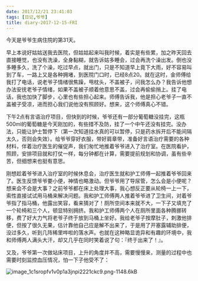 ```yaml
---
date: 2017/12/21 23:41:03
tags: [日记,爷爷]
title: diary-2017-12-15-FRI
---
```


今天是爷爷生病住院的第31天。

早上本说好姑姑送我去医院，但姑姑起来叫我时候，着实是有些累，加之昨天回去直接睡觉，也没有洗澡，全身黏糊，就告诉姑多睡会，过会再洗个澡出发。倒也没多睡多久，洗了个澡，吃过早点，就出门，只是不知道早上竟下大雨，好不容易叫到了车，一路上又是各种拥堵，到医院门口时，已经8点20。就在这时，金师傅给我打了电话，说老爷子情绪很焦躁，甩枕头，不盖被子，问我怎么办？我告诉他想办法安抚老爷子情绪，如果不盖被子顺着他意思不盖，过会再偷偷捎上。挂了电话，我也加快了脚步，心里也有些担心起来。师傅告诉我，他是担心老爷子一直不盖被子受凉，进而担心我们说他没有照顾好。想来，这个师傅真心不错。

下午2点有言语治疗项目，但快到的时候，爷爷还有一部分葡萄糖没挂完，这瓶500ml的葡萄糖是今天刚加的，有些措不及防，挂了一个中午还没有挂完。没办法，只能让护士暂停下（第一次知道挂水真的可以暂停，只是药水拆开后不能间隔太久，否则会失效）。给爷爷穿好衣服，带好肩章带，准备好言语治疗需要的各种材料，伴着治疗医生的催促声，我们匆忙地推着爷爷进入了治疗室。在医院看护，照顾，安排项目就和打仗一样，每分钟都在计算，需要提前规划和协调，虽有些辛苦，但细想来也挺有意思。

刚想趁着爷爷进入治疗室的时候休息会，治疗医生就和护工师傅一起推着爷爷回来了。医生反馈爷爷要小便，神情也略激动。但爷爷用了导尿管，怎么会是小便呢？想来会不会是大事？之前爷爷都在床上处理大事，我心想反正要从轮椅一上一下，索性直接试试用马桶来解决问题。我和护工师傅两人推着爷爷进了卫生间，对着爷爷指了指马桶，他露出笑容，看来猜对了！厕所空间本来就不大，一下子又填充了一个轮椅和三个人，顿显特别拥挤。我和护工师傅两个人在厕所里面各种腾挪转移，费了好大力气将老爷子终于放到马桶上坐好。我给老爷子按摩肚子，刺激他排便，但按了很久无果，估计靠他自己应是解不出来了，于是用了开塞露辅助排便，没过多久，听到几阵稀里哗啦的落水声。也就在这种略显诡异和有趣的环境中，我和师傅两人满头大汗，却又几乎在同时笑着说了句：『终于出来了！』。

又及，爷爷第一次做站床项目，上升的角度并不高，需要慢慢来，测量的过程中也需要时刻监控血压情况，怕一下子他受不了：

![image_1c1sropfv1v0p1a3jnpi2221ckc9.png-1148.6kB][1]


  [1]: http://static.zybuluo.com/whiledoing/hhhbbsjizyjk7yr22zvhhvnh/image_1c1sropfv1v0p1a3jnpi2221ckc9.png
